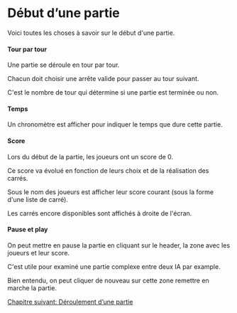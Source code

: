 # Début d’une partie

Voici toutes les choses à savoir sur le début d'une partie.

#### Tour par tour

Une partie se déroule en tour par tour.

Chacun doit choisir une arrête valide pour passer au tour suivant.

C'est le nombre de tour qui détermine si une partie est terminée ou non.

#### Temps

Un chronomètre est afficher pour indiquer le temps que dure cette partie.

#### Score

Lors du début de la partie, les joueurs ont un score de 0.

Ce score va évolué en fonction de leurs choix et de la réalisation des carrés.

Sous le nom des joueurs est afficher leur score courant (sous la forme d'une liste de carré).

Les carrés encore disponibles sont affichés à droite de l'écran.

#### Pause et play

On peut mettre en pause la partie en cliquant sur le header, la zone avec les joueurs et leur score.

C'est utile pour examiné une partie complexe entre deux IA par example.

Bien entendu, on peut cliquer de nouveau sur cette zone remettre en marche la partie.

<a href="{{ site.baseUrl }}game/play/" class="btn btn-green">Chapitre suivant: Déroulement d’une partie</a>
